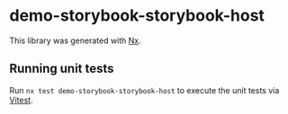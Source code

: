 # demo-storybook-storybook-host

This library was generated with [Nx](https://nx.dev).

## Running unit tests

Run `nx test demo-storybook-storybook-host` to execute the unit tests via [Vitest](https://vitest.dev/).
